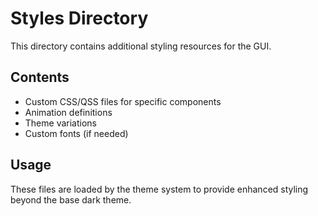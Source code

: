 # Styles Directory

This directory contains additional styling resources for the GUI.

## Contents
- Custom CSS/QSS files for specific components
- Animation definitions
- Theme variations
- Custom fonts (if needed)

## Usage
These files are loaded by the theme system to provide
enhanced styling beyond the base dark theme.